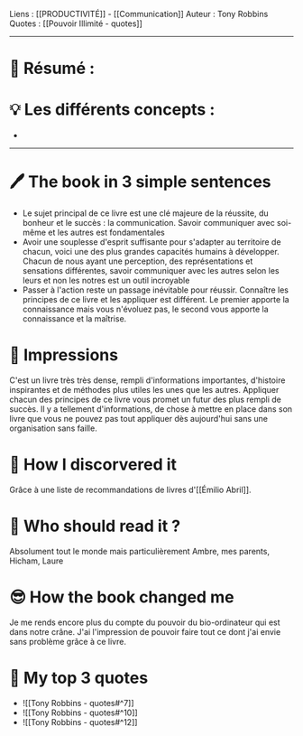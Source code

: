 Liens : [[PRODUCTIVITÉ]] - [[Communication]]
Auteur : Tony Robbins
Quotes : [[Pouvoir Illimité - quotes]]
***
# 📃 Résumé :

# 💡 Les différents concepts :
- 
***
# 🖊️ The book in 3 simple sentences
- Le sujet principal de ce livre est une clé majeure de la réussite, du bonheur et le succès : la communication. Savoir communiquer avec soi-même et les autres est fondamentales
- Avoir une souplesse d'esprit suffisante pour s'adapter au territoire de chacun, voici une des plus grandes capacités humains à développer. Chacun de nous ayant une perception, des représentations et sensations différentes, savoir communiquer avec les autres selon les leurs et non les notres est un outil incroyable
- Passer à l'action reste un passage inévitable pour réussir. Connaître les principes de ce livre et les appliquer est différent. Le premier apporte la connaissance mais vous n'évoluez pas, le second vous apporte la connaissance et la maîtrise.
# 🧠 Impressions
C'est un livre très très dense, rempli d'informations importantes, d'histoire inspirantes et de méthodes plus utiles les unes que les autres. Appliquer chacun des principes de ce livre vous promet un futur des plus rempli de succès. Il y a tellement d'informations, de chose à mettre en place dans son livre que vous ne pouvez pas tout appliquer dès aujourd'hui sans une organisation sans faille. 
# 🧐 How I discorvered it
Grâce à une liste de recommandations de livres d'[[Émilio Abril]].
# 🧏 Who should read it ?
Absolument tout le monde mais particulièrement Ambre, mes parents, Hicham, Laure
# 😎 How the book changed me
Je me rends encore plus du compte du pouvoir du bio-ordinateur qui est dans notre crâne. J'ai l'impression de pouvoir faire tout ce dont j'ai envie sans problème grâce à ce livre.
# 🔖 My top 3 quotes
- ![[Tony Robbins - quotes#^7]]
- ![[Tony Robbins - quotes#^10]]
- ![[Tony Robbins - quotes#^12]]